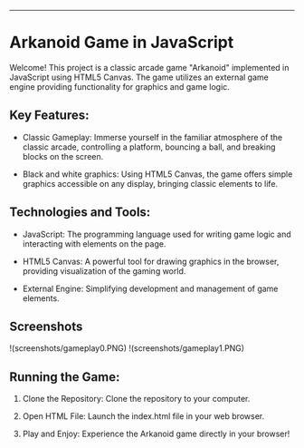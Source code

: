 ---
# Arkanoid Game in JavaScript

Welcome! This project is a classic arcade game "Arkanoid" implemented in JavaScript using HTML5 Canvas. The game utilizes an external game engine providing functionality for graphics and game logic.

## Key Features:

- Classic Gameplay: Immerse yourself in the familiar atmosphere of the classic arcade, controlling a platform, bouncing a ball, and breaking blocks on the screen.

- Black and white graphics: Using HTML5 Canvas, the game offers simple graphics accessible on any display, bringing classic elements to life.


## Technologies and Tools:

- JavaScript: The programming language used for writing game logic and interacting with elements on the page.

- HTML5 Canvas: A powerful tool for drawing graphics in the browser, providing visualization of the gaming world.

- External Engine: Simplifying development and management of game elements.

## Screenshots

!(screenshots/gameplay0.PNG)
!(screenshots/gameplay1.PNG)

## Running the Game:

1. Clone the Repository: Clone the repository to your computer.

2. Open HTML File: Launch the index.html file in your web browser.

3. Play and Enjoy: Experience the Arkanoid game directly in your browser!
